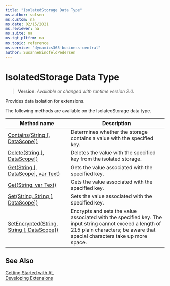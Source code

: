```yaml
---
title: "IsolatedStorage Data Type"
ms.author: solsen
ms.custom: na
ms.date: 02/15/2021
ms.reviewer: na
ms.suite: na
ms.tgt_pltfrm: na
ms.topic: reference
ms.service: "dynamics365-business-central"
author: SusanneWindfeldPedersen
---
```

[//]: # (START>DO_NOT_EDIT)
[//]: # (IMPORTANT:Do not edit any of the content between here and the END>DO_NOT_EDIT.)
[//]: # (Any modifications should be made in the .xml files in the ModernDev repo.)
# IsolatedStorage Data Type
> **Version**: _Available or changed with runtime version 2.0._

Provides data isolation for extensions.


The following methods are available on the IsolatedStorage data type.


|Method name|Description|
|-----------|-----------|
|[Contains(String [, DataScope])](isolatedstorage-contains-method.md)|Determines whether the storage contains a value with the specified key.|
|[Delete(String [, DataScope])](isolatedstorage-delete-method.md)|Deletes the value with the specified key from the isolated storage.|
|[Get(String [, DataScope], var Text)](isolatedstorage-get-string-datascope-text-method.md)|Gets the value associated with the specified key.|
|[Get(String, var Text)](isolatedstorage-get-string-text-method.md)|Gets the value associated with the specified key.|
|[Set(String, String [, DataScope])](isolatedstorage-set-method.md)|Sets the value associated with the specified key.|
|[SetEncrypted(String, String [, DataScope])](isolatedstorage-setencrypted-method.md)|Encrypts and sets the value associated with the specified key. The input string cannot exceed a length of 215 plain characters; be aware that special characters take up more space.|


[//]: # (IMPORTANT: END>DO_NOT_EDIT)
## See Also  
[Getting Started with AL](../../devenv-get-started.md)  
[Developing Extensions](../../devenv-dev-overview.md)  